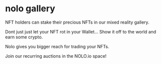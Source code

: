 # nolo gallery

NFT holders can stake their precious NFTs in our mixed reality gallery.

Dont just just let your NFT rot in your Wallet... Show it off to the world and earn some crypto.

Nolo gives you bigger reach for trading your NFTs.&#x20;

Join our recurring auctions in the NOLO.io space!
